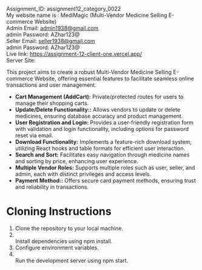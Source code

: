 Assignment_ID: assignment12_category_0022 </br>
My website name is : MediMagic (Multi-Vendor Medicine Selling E-commerce Website) </br>
Admin Email: admin1938@gmail.com </br>
admin Password: AZhar123@ </br>
Seller Email: seller1938@gmail.com </br>
admin Password: AZhar123@ </br>
Live link: https://assignment-12-client-one.vercel.app/ </br>
Server Site: </br>

<p> This project aims to create a robust Multi-Vendor Medicine Selling E-commerce Website, offering essential features to facilitate seamless online transactions and user management.</p>

<ul>
     <li> <b>Cart Management (AddCart):</b> Private/protected routes for users to manage their shopping carts.</li>
 <li>
 <b>Update/Delete Functionality::</b>  Allows vendors to update or delete medicines, ensuring database accuracy and product management.
 </li>
 <li>
  <b>User Registration and Login:</b> Provides a user-friendly registration form with validation and login functionality, including options for password reset via email.
 </li>
 <li> <b>Download Functionality:</b> Implements a feature-rich download system, utilizing React hooks and table formats for efficient user interaction.</li>
 <li> <b>Search and Sort:</b> Facilitates easy navigation through medicine names and sorting by price, enhancing user experience.</li>
  <li> <b>Multiple Vendor Roles:</b> Supports multiple roles such as user, seller, and admin, each with distinct privileges and access levels.</li>
   <li> <b>Payment Method::</b> Offers secure card payment methods, ensuring trust and reliability in transactions.</li>
</ul>

<h1>Cloning Instructions</h1>
<ol>
<li>Clone the repository to your local machine.</li>
<li></li>Install dependencies using npm install.</li>
<li>Configure environment variables.</li>
<li></li>Run the development server using npm start.</li>
</ol>
